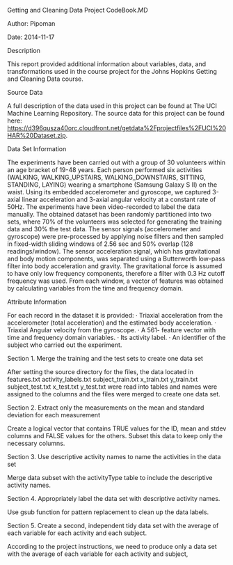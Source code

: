 
Getting and Cleaning Data Project
CodeBook.MD

Author: Pipoman

Date: 2014-11-17


Description

This report provided additional information about variables, data, and transformations used in the course project for the Johns Hopkins Getting and Cleaning Data course.

Source Data

A full description of the data used in this project can be found at The UCI Machine Learning Repository.
The source data for this project can be found here:
https://d396qusza40orc.cloudfront.net/getdata%2Fprojectfiles%2FUCI%20HAR%20Dataset.zip. 

Data Set Information

The experiments have been carried out with a group of 30 volunteers within an age bracket of 19-48 years. Each person performed six activities (WALKING, WALKING_UPSTAIRS, WALKING_DOWNSTAIRS, SITTING, STANDING, LAYING) wearing a smartphone (Samsung Galaxy S II) on the waist. Using its embedded accelerometer and gyroscope, we captured 3-axial linear acceleration and 3-axial angular velocity at a constant rate of 50Hz. The experiments have been video-recorded to label the data manually. The obtained dataset has been randomly partitioned into two sets, where 70% of the volunteers was selected for generating the training data and 30% the test data.
The sensor signals (accelerometer and gyroscope) were pre-processed by applying noise filters and then sampled in fixed-width sliding windows of 2.56 sec and 50% overlap (128 readings/window). The sensor acceleration signal, which has gravitational and body motion components, was separated using a Butterworth low-pass filter into body acceleration and gravity. The gravitational force is assumed to have only low frequency components, therefore a filter with 0.3 Hz cutoff frequency was used. From each window, a vector of features was obtained by calculating variables from the time and frequency domain.

Attribute Information

For each record in the dataset it is provided:
·	Triaxial acceleration from the accelerometer (total acceleration) and the estimated body acceleration.
·	Triaxial Angular velocity from the gyroscope.
·	A 561- feature vector with time and frequency domain variables.
·	Its activity label.
·	An identifier of the subject who carried out the experiment.

Section 1. Merge the training and the test sets to create one data set

After setting the source directory for the files, the data located in
	features.txt
	activity_labels.txt
	subject_train.txt
	x_train.txt
	y_train.txt
	subject_test.txt
	x_test.txt
	y_test.txt
were read into tables and names were assigned to the columns and the files were merged to create one data set.

Section 2. Extract only the measurements on the mean and standard deviation for each measurement

Create a logical vector that contains TRUE values for the ID, mean and stdev columns and FALSE values for the others. Subset this data to keep only the necessary columns.

Section 3. Use descriptive activity names to name the activities in the data set

Merge data subset with the activityType table to include the descriptive activity names.

Section 4. Appropriately label the data set with descriptive activity names.

Use gsub function for pattern replacement to clean up the data labels.


Section 5. Create a second, independent tidy data set with the average of each variable for each activity and each subject.

According to the project instructions, we need to produce only a data set with the average of each variable for each activity and subject,

